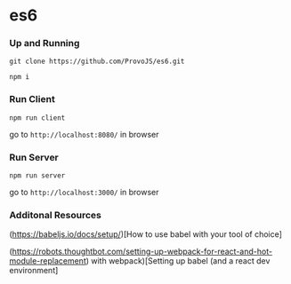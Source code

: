 # es6


### Up and Running 

`git clone https://github.com/ProvoJS/es6.git`

`npm i`

### Run Client

`npm run client`

go to `http://localhost:8080/` in browser

### Run Server

`npm run server`

go to `http://localhost:3000/` in browser


### Additonal Resources

(https://babeljs.io/docs/setup/)[How to use babel with your tool of choice]

(https://robots.thoughtbot.com/setting-up-webpack-for-react-and-hot-module-replacement) with webpack)[Setting up babel (and a react dev environment]

